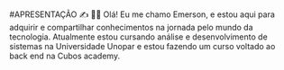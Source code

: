 #APRESENTAÇÃO ✍️
🙋‍♂️ Olá! Eu me chamo Emerson, e estou aqui para adquirir e compartilhar conhecimentos na jornada pelo mundo da tecnologia. Atualmente estou cursando análise e desenvolvimento de sistemas na Universidade Unopar e estou fazendo um curso voltado ao back end na Cubos academy.
